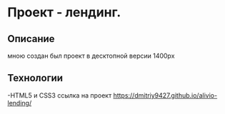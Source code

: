 # Проект - лендинг.

## Описание 

мною создан был проект в десктопной версии 1400px

## Технологии

-HTML5 и CSS3
ссылка на проект https://dmitriy9427.github.io/alivio-lending/
